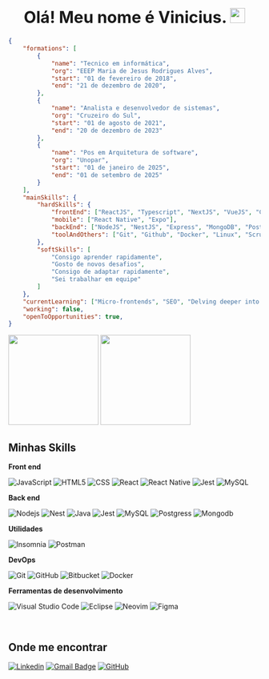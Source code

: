 <h1 align="center" style="font-size: 2rem"> Olá! Meu nome é Vinicius. <img src="https://raw.githubusercontent.com/kaueMarques/kaueMarques/master/hi.gif" width="30"></h1>

```json
{
    "formations": [
        {
            "name": "Tecnico em informática", 
            "org": "EEEP Maria de Jesus Rodrigues Alves",
            "start": "01 de fevereiro de 2018",
            "end": "21 de dezembro de 2020",
        },
        {
            "name": "Analista e desenvolvedor de sistemas",
            "org": "Cruzeiro do Sul",
            "start": "01 de agosto de 2021",
            "end": "20 de dezembro de 2023"
        },
        {
            "name": "Pos em Arquitetura de software",
            "org": "Unopar",
            "start": "01 de janeiro de 2025",
            "end": "01 de setembro de 2025"
        }
    ],
    "mainSkills": {
        "hardSkills": {
            "frontEnd": ["ReactJS", "Typescript", "NextJS", "VueJS", "CSS", "SASS", "Jest"],
            "mobile": ["React Native", "Expo"],
            "backEnd": ["NodeJS", "NestJS", "Express", "MongoDB", "Postgres", "Spring boot"],
            "toolAndOthers": ["Git", "Github", "Docker", "Linux", "Scrum"]
        },
        "softSkills": [
            "Consigo aprender rapidamente",
            "Gosto de novos desafios",
            "Consigo de adaptar rapidamente",
            "Sei trabalhar em equipe"
        ]
    },
    "currentLearning": ["Micro-frontends", "SEO", "Delving deeper into algorithms"],
    "working": false,
    "openToOpportunities": true,
}
```

<div>
 <img height="180em" src="https://github-readme-stats.vercel.app/api?username=vinicius377&show_icons=true&theme=omni&include_all_commits=true&count_private=true&hide=stars"/>
 <img height="180em" src="https://github-readme-stats.vercel.app/api/top-langs/?username=vinicius377&layout=compact&langs_count=7&theme=omni"/>
</div>

## Minhas Skills

**Front end**

![JavaScript](https://img.shields.io/badge/-JavaScript-333333?style=flat&logo=javascript)
![HTML5](https://img.shields.io/badge/-HTML5-333333?style=flat&logo=HTML5)
![CSS](https://img.shields.io/badge/-CSS-333333?style=flat&logo=CSS3&logoColor=1572B6)
![React](https://img.shields.io/badge/-React-333333?style=flat&logo=react)
![React Native](https://img.shields.io/badge/-React%20Native-333333?style=flat&logo=react)
![Jest](https://img.shields.io/badge/-Jest-333333?style=flat&logo=jest)
![MySQL](https://img.shields.io/badge/-MySQL-333333?style=flat&logo=mysql)

**Back end**

![Nodejs](https://img.shields.io/badge/-Nodejs-333333?style=flat&logo=node.js)
![Nest](https://img.shields.io/badge/-Nest-333333?style=flat&logo=node.js)
![Java](https://img.shields.io/badge/-Java-333333?style=flat&logo=Java&logoColor=007396)
![Jest](https://img.shields.io/badge/-Jest-333333?style=flat&logo=jest)
![MySQL](https://img.shields.io/badge/-MySQL-333333?style=flat&logo=mysql)
![Postgress](https://img.shields.io/badge/-Postgresql-333333?style=flat&logo=postgresql)
![Mongodb](https://img.shields.io/badge/-Mongdb-333333?style=flat&logo=mongodb)

**Utilidades**

![Insomnia](https://img.shields.io/badge/-Insomnia-333333?style=flat&logo=insomnia)
![Postman](https://img.shields.io/badge/-Postman-333333?style=flat&logo=postman)

**DevOps**

![Git](https://img.shields.io/badge/-Git-333333?style=flat&logo=git)
![GitHub](https://img.shields.io/badge/-GitHub-333333?style=flat&logo=github)
![Bitbucket](https://img.shields.io/badge/-Bitbucket-333333?style=flat&logo=bitbucket)
![Docker](https://img.shields.io/badge/-Docker-333333?style=flat&logo=docker)

**Ferramentas de desenvolvimento**

![Visual Studio Code](https://img.shields.io/badge/-Visual%20Studio%20Code-333333?style=flat&logo=visual-studio-code&logoColor=007ACC)
![Eclipse](https://img.shields.io/badge/-Eclipse-333333?style=flat&logo=eclipse-ide&logoColor=2C2255)
![Neovim](https://img.shields.io/badge/-Figma-333333?style=flat&logo=figma&logoColor=007ACC)
![Figma](https://img.shields.io/badge/-Neovim-333333?style=flat&logo=neovim&logoColor=007ACC)

<br/>


## Onde me encontrar

[![Linkedin](https://img.shields.io/badge/-Vinicius-blue?style=flat-square&logo=Linkedin&logoColor=white&link=https://www.linkedin.com/in/vinicius-aguiar11)](https://www.linkedin.com/in/vinicius-aguiar11/)
[![Gmail Badge](https://img.shields.io/badge/-viniciusep181@gmail.com-006bed?style=flat-square&logo=Gmail&logoColor=white&link=mailto:viniciusep181@gmail.com)](mailto:viniciusep181@gmail.com)
[![GitHub](https://img.shields.io/github/followers/vinicius377?label=follow&style=social)](https://github.com/vinicius377/Vinicius37)

